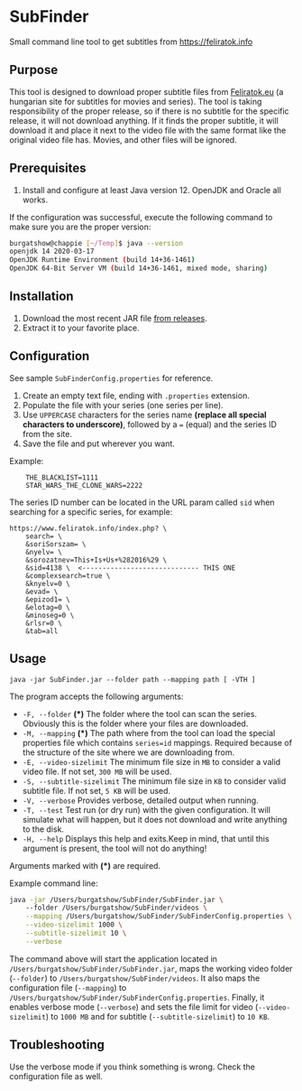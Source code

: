 # SubFinder

Small command line tool to get subtitles from https://feliratok.info

## Purpose
This tool is designed to download proper subtitle files from [Feliratok.eu](https://feliratok.eu) (a hungarian site for subtitles for movies and series). The tool is taking responsibility of the proper release, so if there is no subtitle
for the specific release, it will not download anything. If it finds the proper subtitle, it will download it and place it next to the video
file with the same format like the original video file has. Movies, and other files will be ignored.

## Prerequisites
1. Install and configure at least Java version 12. OpenJDK and Oracle all works.

If the configuration was successful, execute the following command to make sure you are the proper version:

```bash
burgatshow@chappie [~/Temp]$ java --version
openjdk 14 2020-03-17
OpenJDK Runtime Environment (build 14+36-1461)
OpenJDK 64-Bit Server VM (build 14+36-1461, mixed mode, sharing)
```

## Installation
1. Download the most recent JAR file [from releases](https://github.com/burgatshow/subfinder/releases).
2. Extract it to your favorite place.

## Configuration

See sample `SubFinderConfig.properties` for reference.

1. Create an empty text file, ending with `.properties` extension.
2. Populate the file with your series (one series per line).
3. Use `UPPERCASE` characters for the series name **(replace all special characters to underscore)**, followed by a `=` (equal) and the series ID from the site.
4. Save the file and put wherever you want.

Example:

```
	THE_BLACKLIST=1111
	STAR_WARS_THE_CLONE_WARS=2222
```

The series ID number can be located in the URL param called `sid` when searching for a specific series, for example:

```
https://www.feliratok.info/index.php? \ 
	search= \
	&soriSorszam= \
	&nyelv= \
	&sorozatnev=This+Is+Us+%282016%29 \
	&sid=4138 \  <----------------------------- THIS ONE
	&complexsearch=true \
	&knyelv=0 \
	&evad= \
	&epizod1= \
	&elotag=0 \
	&minoseg=0 \
	&rlsr=0 \
	&tab=all
```

## Usage
`java -jar SubFinder.jar --folder path --mapping path [ -VTH ]`

The program accepts the following arguments:

- `-F, --folder` **(*)** The folder where the tool can scan the series. Obviously this is the folder where your files are downloaded.
- `-M, --mapping` **(*)** The path where from the tool can load the special properties file which contains `series=id` mappings. Required because of the structure of the site where we are downloading from.
- `-E, --video-sizelimit` The minimum file size in `MB` to consider a valid video file. If not set, `300 MB` will be used.
- `-S, --subtitle-sizelimit` The minimum file size in `KB` to consider valid subtitle file. If not set, `5 KB` will be used.
- `-V, --verbose` Provides verbose, detailed output when running.
- `-T, --test` Test run (or dry run) with the given configuration. It will simulate what will happen, but it does not download and write anything to the disk.
- `-H, --help` Displays this help and exits.Keep in mind, that until this argument is present, the tool will not do anything!

Arguments marked with **(*)** are required.

Example command line:

```bash
java -jar /Users/burgatshow/SubFinder/SubFinder.jar \ 
	--folder /Users/burgatshow/SubFinder/videos \
	--mapping /Users/burgatshow/SubFinder/SubFinderConfig.properties \
	--video-sizelimit 1000 \
	--subtitle-sizelimit 10 \
	--verbose
```

The command above will start the application located in `/Users/burgatshow/SubFinder/SubFinder.jar`, maps the working video folder (`--folder`) to `/Users/burgatshow/SubFinder/videos`. It also maps the configuration file (`--mapping`) to `/Users/burgatshow/SubFinder/SubFinderConfig.properties`. Finally, it enables verbose mode (`--verbose`) and sets the file limit for video (`--video-sizelimit`) to `1000 MB` and for subtitle (`--subtitle-sizelimit`) to `10 KB`.

## Troubleshooting
Use the verbose mode if you think something is wrong. Check the configuration file as well.
